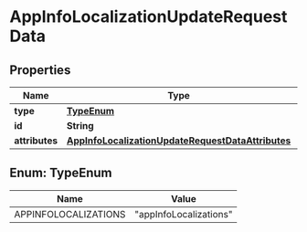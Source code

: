 

# AppInfoLocalizationUpdateRequestData


## Properties

| Name | Type | Description | Notes |
|------------ | ------------- | ------------- | -------------|
|**type** | [**TypeEnum**](#TypeEnum) |  |  |
|**id** | **String** |  |  |
|**attributes** | [**AppInfoLocalizationUpdateRequestDataAttributes**](AppInfoLocalizationUpdateRequestDataAttributes.md) |  |  [optional] |



## Enum: TypeEnum

| Name | Value |
|---- | -----|
| APPINFOLOCALIZATIONS | &quot;appInfoLocalizations&quot; |



